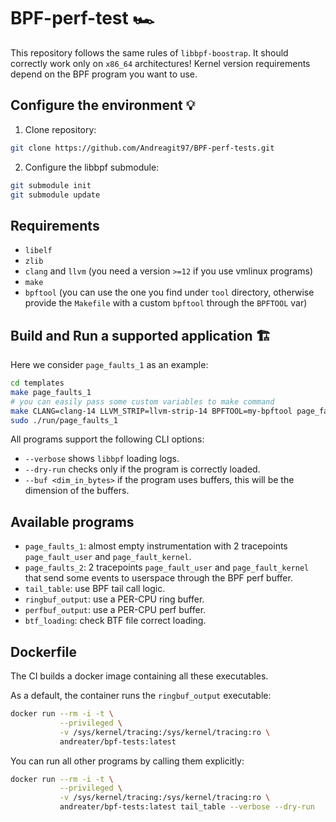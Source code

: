# BPF-perf-test 🏎️

This repository follows the same rules of `libbpf-boostrap`.
It should correctly work only on `x86_64` architectures!
Kernel version requirements depend on the BPF program you want to use.

## Configure the environment 💡

1. Clone repository:

```bash
git clone https://github.com/Andreagit97/BPF-perf-tests.git
```

2. Configure the libbpf submodule:

```bash
git submodule init
git submodule update
```

## Requirements

* `libelf`
* `zlib`
* `clang` and `llvm` (you need a version `>=12` if you use vmlinux programs)
* `make`
* `bpftool` (you can use the one you find under `tool` directory, otherwise provide the `Makefile` with a custom `bpftool` through the `BPFTOOL` var)

## Build and Run a supported application 🏗️

Here we consider `page_faults_1` as an example:

```bash
cd templates
make page_faults_1
# you can easily pass some custom variables to make command
make CLANG=clang-14 LLVM_STRIP=llvm-strip-14 BPFTOOL=my-bpftool page_faults_1 
sudo ./run/page_faults_1
```

All programs support the following CLI options:

* `--verbose` shows `libbpf` loading logs.
* `--dry-run` checks only if the program is correctly loaded.
* `--buf <dim_in_bytes>` if the program uses buffers, this will be the dimension of the buffers.

## Available programs

* `page_faults_1`: almost empty instrumentation with 2 tracepoints `page_fault_user` and `page_fault_kernel`.
* `page_faults_2`: 2 tracepoints `page_fault_user` and `page_fault_kernel` that send some events to userspace through the BPF perf buffer.
* `tail_table`: use BPF tail call logic.
* `ringbuf_output`: use a PER-CPU ring buffer.
* `perfbuf_output`: use a PER-CPU perf buffer.
* `btf_loading`: check BTF file correct loading.

## Dockerfile

The CI builds a docker image containing all these executables.

As a default, the container runs the `ringbuf_output` executable:

```bash
docker run --rm -i -t \
           --privileged \
           -v /sys/kernel/tracing:/sys/kernel/tracing:ro \
           andreater/bpf-tests:latest
```

You can run all other programs by calling them explicitly:

```bash
docker run --rm -i -t \
           --privileged \
           -v /sys/kernel/tracing:/sys/kernel/tracing:ro \
           andreater/bpf-tests:latest tail_table --verbose --dry-run
```
